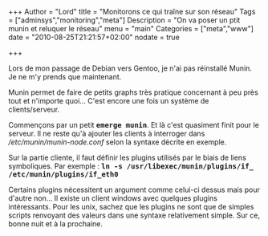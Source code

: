 +++
Author = "Lord"
title = "Monitorons ce qui traîne sur son réseau"
Tags = ["adminsys","monitoring","meta"]
Description = "On va poser un ptit munin et reluquer le réseau"
menu = "main"
Categories = ["meta","www"]
date = "2010-08-25T21:21:57+02:00"
nodate = true

+++

Lors de mon passage de Debian vers Gentoo, je n'ai pas réinstallé Munin.
Je ne m'y prends que maintenant.

Munin permet de faire de petits graphs très pratique concernant à peu près tout et n'importe quoi…
C'est encore une fois un système de clients/serveur.

Commençons par un petit **<samp>emerge munin</samp>**.
Et là c'est quasiment finit pour le serveur.
Il ne reste qu'à ajouter les clients à interroger dans */etc/munin/munin-node.conf* selon la syntaxe décrite en exemple.

Sur la partie cliente, il faut définir les plugins utilisés par le biais de liens symboliques.
Par exemple : **<samp>ln -s /usr/libexec/munin/plugins/if_ /etc/munin/plugins/if_eth0</samp>**

Certains plugins nécessitent un argument comme celui-ci dessus mais pour d'autre non…
Il existe un client windows avec quelques plugins intéressants.
Pour les unix, sachez que les plugins ne sont que de simples scripts renvoyant des valeurs dans une syntaxe relativement simple.
Sur ce, bonne nuit et à la prochaine.

